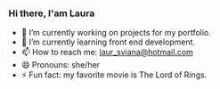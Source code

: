 ### Hi there, I'am Laura



- 🔭 I’m currently working on projects for my portfolio.
- 🌱 I’m currently learning front end development.
- 📫 How to reach me: laur_sviana@hotmail.com
- 😄 Pronouns: she/her
- ⚡ Fun fact: my favorite movie is The Lord of Rings.

